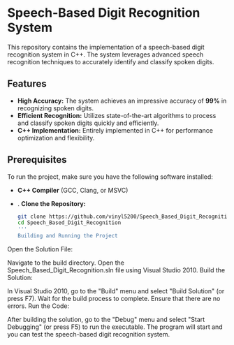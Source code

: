 # Speech-Based Digit Recognition System

This repository contains the implementation of a speech-based digit recognition system in C++. The system leverages advanced speech recognition techniques to accurately identify and classify spoken digits.

## Features

- **High Accuracy:** The system achieves an impressive accuracy of **99%** in recognizing spoken digits.
- **Efficient Recognition:** Utilizes state-of-the-art algorithms to process and classify spoken digits quickly and efficiently.
- **C++ Implementation:** Entirely implemented in C++ for performance optimization and flexibility.

## Prerequisites

To run the project, make sure you have the following software installed:

- **C++ Compiler** (GCC, Clang, or MSVC)

- . **Clone the Repository:**

   ```bash
   git clone https://github.com/vinyl5200/Speech_Based_Digit_Recognition.git
   cd Speech_Based_Digit_Recognition
   '''
   Building and Running the Project
Open the Solution File:

Navigate to the build directory.
Open the Speech_Based_Digit_Recognition.sln file using Visual Studio 2010.
Build the Solution:

In Visual Studio 2010, go to the "Build" menu and select "Build Solution" (or press F7).
Wait for the build process to complete. Ensure that there are no errors.
Run the Code:

After building the solution, go to the "Debug" menu and select "Start Debugging" (or press F5) to run the executable.
The program will start and you can test the speech-based digit recognition system.





